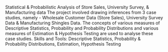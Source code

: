 Statistical & Probabilistic Analysis of Store Sales, University Survey, & Manufacturing data
The project involved drawing inferences from 3 case studies, namely - Wholesale Customer Data (Store Sales), University Survey Data & Manufacturing Shingles Data. The concepts of various measures of Descriptive Statistics, Probability and Probability Distributions and various measures of Estimation & Hypothesis Testing are used to analyse these case studies.
Skills and Tools:
Descriptive Statistics, Probability & Probability Distributions, Estimation, Hypothesis Testing
